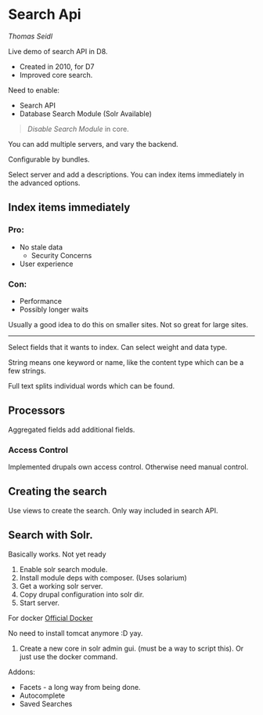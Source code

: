 # Search Api
_Thomas Seidl_

Live demo of search API in D8.

- Created in 2010, for D7
- Improved core search.

Need to enable:
- Search API
- Database Search Module (Solr Available)

>*Disable Search Module* in core.

You can add multiple servers, and vary the backend.

Configurable by bundles.

Select server and add a descriptions. You can index items immediately in the advanced options.

## Index items immediately

### Pro:
- No stale data
  - Security Concerns
- User experience

### Con:
- Performance
- Possibly longer waits

Usually a good idea to do this on smaller sites. Not so great for large sites.

---
Select fields that it wants to index. Can select weight and data type.

String means one keyword or name, like the content type which can be a few strings.

Full text splits individual words which can be found.

## Processors

Aggregated fields add additional fields.

### Access Control

Implemented drupals own access control. Otherwise need manual control.

## Creating the search

Use views to create the search. Only way included in search API.

## Search with Solr.

Basically works. Not yet ready
1. Enable solr search module.
2. Install module deps with composer. (Uses solarium)
3. Get a working solr server.
4. Copy drupal configuration into solr dir.
5. Start server.

For docker [Official Docker](https://github.com/makuk66/docker-solr)

No need to install tomcat anymore :D yay.

1. Create a new core in solr admin gui. (must be a way to script this). Or just use the docker command.

Addons:

- Facets - a long way from being done.
- Autocomplete
- Saved Searches
